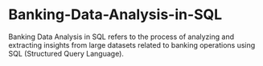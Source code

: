 # Banking-Data-Analysis-in-SQL
Banking Data Analysis in SQL refers to the process of analyzing and extracting insights from large datasets related to banking operations using SQL (Structured Query Language).
